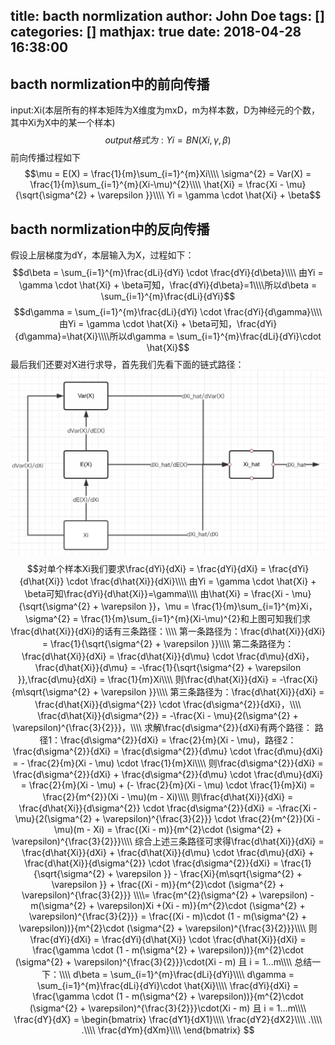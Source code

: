 title: bacth normlization
author: John Doe
tags: []
categories: []
mathjax: true
date: 2018-04-28 16:38:00
---
## bacth normlization中的前向传播
input:Xi(本层所有的样本矩阵为X维度为mxD，m为样本数，D为神经元的个数，其中Xi为X中的某一个样本)
$$ output格式为: Yi = BN(Xi, \gamma, \beta) $$
前向传播过程如下
$$\mu = E(X) = \frac{1}{m}\sum_{i=1}^{m}Xi\\\\
\sigma^{2} = Var(X) = \frac{1}{m}\sum_{i=1}^{m}(Xi-\mu)^{2}\\\\
\hat{Xi} = \frac{Xi - \mu}{\sqrt{\sigma^{2} + \varepsilon }}\\\\
Yi = \gamma  \cdot \hat{Xi} + \beta$$
## bacth normlization中的反向传播
假设上层梯度为dY，本层输入为X，过程如下：
$$d\beta = \sum_{i=1}^{m}\frac{dLi}{dYi} \cdot \frac{dYi}{d\beta}\\\\
由Yi = \gamma  \cdot \hat{Xi} + \beta可知，\frac{dYi}{d\beta}=1\\\\所以d\beta = \sum_{i=1}^{m}\frac{dLi}{dYi}$$
$$d\gamma = \sum_{i=1}^{m}\frac{dLi}{dYi} \cdot \frac{dYi}{d\gamma}\\\\
由Yi = \gamma  \cdot \hat{Xi} + \beta可知，\frac{dYi}{d\gamma}=\hat{Xi}\\\\所以d\gamma = \sum_{i=1}^{m}\frac{dLi}{dYi}\cdot \hat{Xi}$$
最后我们还要对X进行求导，首先我们先看下面的链式路径：
![image](/images/chain_batchnorm.png)
$$对单个样本Xi我们要求\frac{dYi}{dXi} = \frac{dYi}{dXi} = \frac{dYi}{d\hat{Xi}} \cdot \frac{d\hat{Xi}}{dXi}\\\\
由Yi = \gamma  \cdot \hat{Xi} + \beta可知\frac{dYi}{d\hat{Xi}}=\gamma\\\\
由\hat{Xi} = \frac{Xi - \mu}{\sqrt{\sigma^{2} + \varepsilon }}，\mu = \frac{1}{m}\sum_{i=1}^{m}Xi，
\sigma^{2} = \frac{1}{m}\sum_{i=1}^{m}(Xi-\mu)^{2}和上图可知我们求\frac{d\hat{Xi}}{dXi}的话有三条路径：\\\\
第一条路径为：\frac{d\hat{Xi}}{dXi} = \frac{1}{\sqrt{\sigma^{2} + \varepsilon }}\\\\
第二条路径为：\frac{d\hat{Xi}}{dXi} = \frac{d\hat{Xi}}{d\mu} \cdot \frac{d\mu}{dXi}，\frac{d\hat{Xi}}{d\mu} = -\frac{1}{\sqrt{\sigma^{2} + \varepsilon }},\frac{d\mu}{dXi} = \frac{1}{m}Xi\\\\
则\frac{d\hat{Xi}}{dXi} = -\frac{Xi}{m\sqrt{\sigma^{2} + \varepsilon }}\\\\
第三条路径为：\frac{d\hat{Xi}}{dXi} = \frac{d\hat{Xi}}{d\sigma^{2}} \cdot \frac{d\sigma^{2}}{dXi}，\\\\ \frac{d\hat{Xi}}{d\sigma^{2}} = -\frac{Xi - \mu}{2(\sigma^{2} + \varepsilon)^{\frac{3}{2}}}，\\\\
求解\frac{d\sigma^{2}}{dXi}有两个路径：
路径1：\frac{d\sigma^{2}}{dXi} = \frac{2}{m}(Xi - \mu)，路径2：\frac{d\sigma^{2}}{dXi} = \frac{d\sigma^{2}}{d\mu} \cdot \frac{d\mu}{dXi} = - \frac{2}{m}(Xi - \mu) \cdot \frac{1}{m}Xi\\\\
则\frac{d\sigma^{2}}{dXi} = \frac{d\sigma^{2}}{dXi} + \frac{d\sigma^{2}}{d\mu} \cdot \frac{d\mu}{dXi} = \frac{2}{m}(Xi - \mu) + (- \frac{2}{m}(Xi - \mu) \cdot \frac{1}{m}Xi) = \frac{2}{m^{2}}(Xi - \mu)(m - Xi)\\\\
则\frac{d\hat{Xi}}{dXi} = \frac{d\hat{Xi}}{d\sigma^{2}} \cdot \frac{d\sigma^{2}}{dXi} = -\frac{Xi - \mu}{2(\sigma^{2} + \varepsilon)^{\frac{3}{2}}} \cdot \frac{2}{m^{2}}(Xi - \mu)(m - Xi) = \frac{(Xi - m)}{m^{2}\cdot (\sigma^{2} + \varepsilon)^{\frac{3}{2}}}\\\\
综合上述三条路径可求得\frac{d\hat{Xi}}{dXi} = \frac{d\hat{Xi}}{dXi} + \frac{d\hat{Xi}}{d\mu} \cdot \frac{d\mu}{dXi} + \frac{d\hat{Xi}}{d\sigma^{2}} \cdot \frac{d\sigma^{2}}{dXi} = \frac{1}{\sqrt{\sigma^{2} + \varepsilon }} - \frac{Xi}{m\sqrt{\sigma^{2} + \varepsilon }} + \frac{(Xi - m)}{m^{2}\cdot (\sigma^{2} + \varepsilon)^{\frac{3}{2}}} \\\\= \frac{m^{2}(\sigma^{2} + \varepsilon) - m(\sigma^{2} + \varepsilon)Xi +(Xi - m)}{m^{2}\cdot (\sigma^{2} + \varepsilon)^{\frac{3}{2}}} = \frac{(Xi - m)\cdot (1 - m(\sigma^{2} + \varepsilon))}{m^{2}\cdot (\sigma^{2} + \varepsilon)^{\frac{3}{2}}}\\\\
则\frac{dYi}{dXi} = \frac{dYi}{d\hat{Xi}} \cdot \frac{d\hat{Xi}}{dXi} =  \frac{\gamma \cdot (1 - m(\sigma^{2} + \varepsilon))}{m^{2}\cdot (\sigma^{2} + \varepsilon)^{\frac{3}{2}}}\cdot(Xi - m) 且 i = 1...m\\\\
总结一下：\\\\
d\beta = \sum_{i=1}^{m}\frac{dLi}{dYi}\\\\
d\gamma = \sum_{i=1}^{m}\frac{dLi}{dYi}\cdot \hat{Xi}\\\\
\frac{dYi}{dXi} = \frac{\gamma \cdot (1 - m(\sigma^{2} + \varepsilon))}{m^{2}\cdot (\sigma^{2} + \varepsilon)^{\frac{3}{2}}}\cdot(Xi - m) 且 i = 1...m\\\\
\frac{dY}{dX} = \begin{bmatrix}
\frac{dY1}{dX1}\\\\
\frac{dY2}{dX2}\\\\
.\\\\
.\\\\
\frac{dYm}{dXm}\\\\
\end{bmatrix}
$$